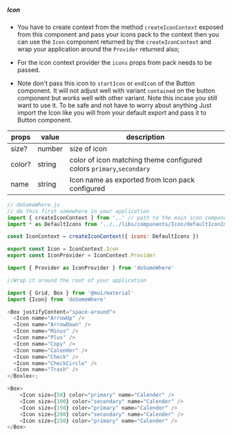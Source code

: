##### Icon

-   You have to create context from the method `createIconContext` exposed from this component and pass your icons pack to the context then you can use the `Icon` component returned by the `createIconContext` and wrap your application around the `Provider` returned also;

-   For the icon context provider the `icons` props from pack needs to be passed.

-   Note don't pass this icon to `startIcon` or `endIcon` of the Button component. It will not adjust well with variant `contained` on the button component but works well with other variant. Note this incase you still want to use it. To be safe and not have to worry about anything Just import the Icon like you will from your default export and pass it to Button component.

| props  | value  | description                                                          |
| ------ | ------ | -------------------------------------------------------------------- |
| size?  | number | size of icon                                                         |
| color? | string | color of icon matching theme configured colors `primary`,`secondary` |
| name   | string | Icon name as exported from Icon pack configured                      |

```js
// doSomeWhere.js
// do this first somewhere in your application
import { createIconContext } from '..' // path to the main icon component
import * as DefaultIcons from '../../libs/components/Icon/defaultIconImport.unicorn'

const IconContext = createIconContext({ icons: DefaultIcons })

export const Icon = IconContext.Icon
export const IconProvider = IconContext.Provider
```

```js
import { Provider as IconProvider } from 'doSomeWhere'

//Wrap it around the root of your application
```

```js
import { Grid, Box } from '@mui/material'
import {Icon} from 'doSomeWhere'

<Box justifyContent="space-around">
  <Icon name="ArrowUp" />
  <Icon name="ArrowDown" />
  <Icon name="Minus" />
  <Icon name="Plus" />
  <Icon name="Copy" />
  <Icon name="Calender" />
  <Icon name="Check" />
  <Icon name="CheckCircle" />
  <Icon name="Trash" />
</Boxlex>;
```

```js
<Box>
    <Icon size={50} color="primary" name="Calender" />
    <Icon size={100} color="secondary" name="Calender" />
    <Icon size={150} color="primary" name="Calender" />
    <Icon size={200} color="secondary" name="Calender" />
    <Icon size={250} color="primary" name="Calender" />
</Box>
```
